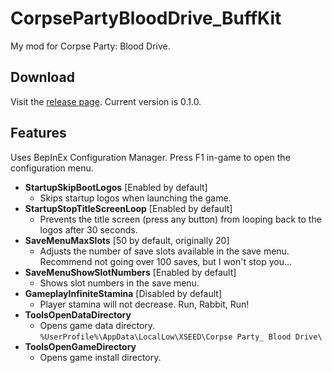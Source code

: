# CorpsePartyBloodDrive_BuffKit

My mod for Corpse Party: Blood Drive.

## Download
Visit the [release page](releases/tag/CorpsePartyBloodDrive_BuffKit@0.1.0). Current version is 0.1.0.

## Features
Uses BepInEx Configuration Manager. Press F1 in-game to open the configuration menu.

- **StartupSkipBootLogos** [Enabled by default] 
  - Skips startup logos when launching the game.
- **StartupStopTitleScreenLoop** [Enabled by default] 
  - Prevents the title screen (press any button) from looping back to the logos after 30 seconds.
- **SaveMenuMaxSlots** [50 by default, originally 20] 
  - Adjusts the number of save slots available in the save menu. Recommend not going over 100 saves, but I won't stop you...
- **SaveMenuShowSlotNumbers** [Enabled by default] 
  - Shows slot numbers in the save menu.
- **GameplayInfiniteStamina** [Disabled by default] 
  - Player stamina will not decrease. Run, Rabbit, Run!  
- **ToolsOpenDataDirectory**
  - Opens game data directory. `%UserProfile%\AppData\LocalLow\XSEED\Corpse Party_ Blood Drive\`
- **ToolsOpenGameDirectory**
  - Opens game install directory.